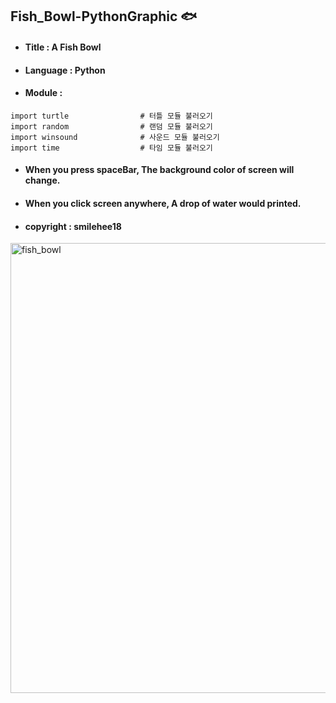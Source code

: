 ## Fish_Bowl-PythonGraphic 🐟
+ #### Title : A Fish Bowl 
+ #### Language : Python 
+ #### Module : 
```
import turtle                # 터틀 모듈 불러오기
import random                # 랜덤 모듈 불러오기
import winsound              # 사운드 모듈 불러오기
import time                  # 타임 모듈 불러오기
```
+ #### When you press spaceBar, The background color of screen will change.
+ #### When you click screen anywhere, A drop of water would printed.
+ #### copyright : smilehee18
<img width="720" alt="fish_bowl" src="https://user-images.githubusercontent.com/123307856/215110781-90a9a2fa-16be-4bef-95c3-bcd431612ca9.png"></img>
